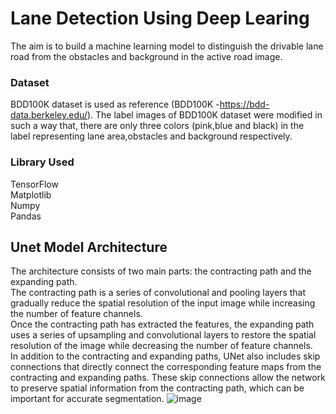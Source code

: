 # Lane Detection Using Deep Learing
The aim is to build a machine learning model to distinguish the drivable lane road from the obstacles and background in the active road image.
### Dataset
BDD100K dataset is used as reference (BDD100K -https://bdd-data.berkeley.edu/). The label images of BDD100K dataset were modified  in
such a way that, there are only three colors (pink,blue and black) in the label representing lane area,obstacles and background respectively.
### Library Used
TensorFlow<br>
Matplotlib<br>
Numpy<br>
Pandas<br>
## Unet Model Architecture
The architecture consists of two main parts: the contracting path and the expanding path.<br>
The contracting path is a series of convolutional and pooling layers that gradually reduce the spatial resolution of the input image while increasing the number of feature channels.<br>
Once the contracting path has extracted the features, the expanding path uses a series of upsampling and convolutional layers to restore the spatial resolution of the image while decreasing the number of feature channels.<br>
In addition to the contracting and expanding paths, UNet also includes skip connections that directly connect the corresponding feature maps from the contracting and expanding paths. These skip connections allow the network to preserve spatial information from the contracting path, which can be important for accurate segmentation.
![image](https://github.com/Sagar2inf/Lane_detection_model/assets/108271916/6b963587-727a-445e-a477-88588218c78a)
